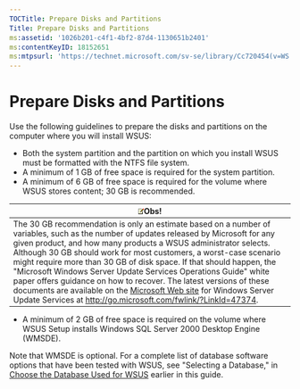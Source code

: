 ```yaml
---
TOCTitle: Prepare Disks and Partitions
Title: Prepare Disks and Partitions
ms:assetid: '1026b201-c4f1-4bf2-87d4-1130651b2401'
ms:contentKeyID: 18152651
ms:mtpsurl: 'https://technet.microsoft.com/sv-se/library/Cc720454(v=WS.10)'
---
```


Prepare Disks and Partitions
============================

Use the following guidelines to prepare the disks and partitions on the computer where you will install WSUS:

-   Both the system partition and the partition on which you install WSUS must be formatted with the NTFS file system.
-   A minimum of 1 GB of free space is required for the system partition.
-   A minimum of 6 GB of free space is required for the volume where WSUS stores content; 30 GB is recommended.

| ![](images/Cc720454.note(WS.10).gif)Obs!                                                                                                                                                                                                                                                                                                                                                                                                                                                                                                                                                                                                                  |
|----------------------------------------------------------------------------------------------------------------------------------------------------------------------------------------------------------------------------------------------------------------------------------------------------------------------------------------------------------------------------------------------------------------------------------------------------------------------------------------------------------------------------------------------------------------------------------------------------------------------------------------------------------------------------------------|
| The 30 GB recommendation is only an estimate based on a number of variables, such as the number of updates released by Microsoft for any given product, and how many products a WSUS administrator selects. Although 30 GB should work for most customers, a worst-case scenario might require more than 30 GB of disk space. If that should happen, the "Microsoft Windows Server Update Services Operations Guide" white paper offers guidance on how to recover. The latest versions of these documents are available on the [Microsoft Web site](http://go.microsoft.com/fwlink/?linkid=47374) for Windows Server Update Services at http://go.microsoft.com/fwlink/?LinkId=47374. |

-   A minimum of 2 GB of free space is required on the volume where WSUS Setup installs Windows SQL Server 2000 Desktop Engine (WMSDE).

Note that WMSDE is optional. For a complete list of database software options that have been tested with WSUS, see "Selecting a Database," in [Choose the Database Used for WSUS](https://technet.microsoft.com/86b1e90d-307d-4b35-88a1-84baccd1ff63) earlier in this guide.

